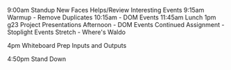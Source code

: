 9:00am Standup
New Faces
Helps/Review
Interesting
Events
9:15am Warmup - Remove Duplicates
10:15am - DOM Events
11:45am Lunch
1pm g23 Project Presentations
Afternoon - DOM Events Continued
Assignment - Stoplight Events
Stretch - Where's Waldo

4pm Whiteboard Prep
Inputs and Outputs

4:50pm Stand Down
